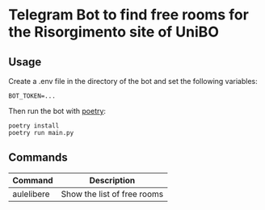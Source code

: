 # Telegram Bot to find free rooms for the Risorgimento site of UniBO

## Usage

Create a .env file in the directory of the bot and set the following variables:

```env
BOT_TOKEN=...
```

Then run the bot with [poetry](https://python-poetry.org/):

```shell
poetry install
poetry run main.py
```

## Commands

| Command    | Description                 |
| ---------- | --------------------------- |
| aulelibere | Show the list of free rooms |
